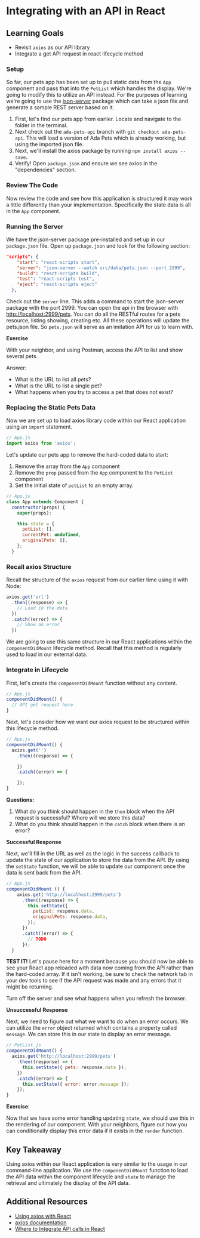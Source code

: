 # Integrating with an API in React

## Learning Goals

- Revisit `axios` as our API library
- Integrate a get API request in react lifecycle method

### Setup

So far, our pets app has been set up to pull static data from the `App` component and pass that into the `PetList` which handles the display. We're going to modify this to utilize an API instead.  For the purposes of learning we're going to use the [json-server](https://github.com/typicode/json-server) package which can take a json file and generate a sample REST server based on it.

1. First, let's find our pets app from earlier. Locate and navigate to the folder in the terminal.
2. Next check out the `ada-pets-api` branch with `git checkout ada-pets-api`.  This will load a version of Ada Pets which is already working, but using the imported json file.
3. Next, we'll install the axios package by running `npm install axios --save`.
4. Verify! Open `package.json` and ensure we see axios in the "dependencies" section.

### Review The Code

Now review the code and see how this application is structured it may work a little differently than your implementation.  Specifically the state data is all in the `App` component.

### Running the Server

We have the json-server package pre-installed and set up in our `package.json` file.  Open up `package.json` and look for the following section:

```json
"scripts": {
    "start": "react-scripts start",
    "server": "json-server --watch src/data/pets.json --port 2999",
    "build": "react-scripts build",
    "test": "react-scripts test",
    "eject": "react-scripts eject"
  },
```

Check out the `server` line.  This adds a command to start the json-server package with the port 2999.  You can open the api in the browser with [http://localhost:2999/pets](http://localhost:2999/pets).  You can do all the RESTful routes for a pets resource, listing showing, creating etc.  All these operations will update the pets.json file.  So `pets.json` will serve as an imitation API for us to learn with.

**Exercise**

With your neighbor, and using Postman, access the API to list and show several pets.  

Answer: 

- What is the URL to list all pets?
- What is the URL to list a single pet?
- What happens when you try to access a pet that does not exist?

### Replacing the Static Pets Data

Now we are set up to load axios library code within our React application using an `import` statement.

```javascript
// App.js
import axios from 'axios';
```

Let's update our pets app to remove the hard-coded data to start:
1. Remove the array from the `App` component
2. Remove the `prop` passed from the `App` component to the `PetList` component
3. Set the initial state of `petList` to an empty array.

```javascript
// App.js
class App extends Component {
  constructor(props) {
    super(props);

    this.state = {
      petList: [],
      currentPet: undefined,
      originalPets: [],
    };
  }
```

### Recall axios Structure

Recall the structure of the `axios` request from our earlier time using it with Node:

```javascript
axios.get('url')
  .then((response) => {
    // Load in the data
  })
  .catch((error) => {
    // Show an error
  })
```

We are going to use this same structure in our React applications within the `componentDidMount` lifecycle method. Recall that this method is regularly used to load in our external data.

### Integrate in Lifecycle

First, let's create the `componentDidMount` function without any content.

```javascript
// App.js
componentDidMount() {
  // API get request here
}
```

Next, let's consider how we want our axios request to be structured within this lifecycle method.

```javascript
// App.js
componentDidMount() {
  axios.get('')
    .then((response) => {

    })
    .catch((error) => {

    });
}
```

**Questions:**
1. What do you think should happen in the `then` block when the API request is successful? Where will we store this data?
2. What do you think should happen in the `catch` block when there is an error?

**Successful Response**

Next, we'll fill in the URL as well as the logic in the success callback to update the state of our application to store the data from the API. By using the `setState` function, we will be able to update our component once the data is sent back from the API.

```javascript
// App.js
componentDidMount () {
    axios.get('http://localhost:2999/pets')
      .then((response) => {
        this.setState({
          petList: response.data,
          originalPets: response.data,
        });
      })
      .catch((error) => {
        // TODO
      });
  }
```

**TEST IT!** Let's pause here for a moment because you should now be able to see your React app reloaded with data now coming from the API rather than the hard-coded array. If it isn't working, be sure to check the network tab in your dev tools to see if the API request was made and any errors that it might be returning.

Turn off the server and see what happens when you refresh the browser.

**Unsuccessful Response**

Next, we need to figure out what we want to do when an error occurs. We can utilize the `error` object returned which contains a property called `message`. We can store this in our state to display an error message.

```javascript
// PetList.js
componentDidMount() {
  axios.get('http://localhost:2999/pets')
    .then((response) => {
      this.setState({ pets: response.data });
    })
    .catch((error) => {
      this.setState({ error: error.message });
    });
}
```

**Exercise**:

Now that we have some error handling updating `state`, we should use this in the rendering of our component. With your neighbors, figure out how you can conditionally display this error data if it exists in the `render` function.

## Key Takeaway

Using axios within our React application is very similar to the usage in our command-line application. We use the `componentDidMount` function to load the API data within the component lifecycle and `state` to manage the retrieval and ultimately the display of the API data.

## Additional Resources

- [Using axios with React](https://alligator.io/react/axios-react/)
- [axios documentation](https://github.com/axios/axios)
- [Where to Integrate API calls in React](https://hackernoon.com/where-to-integrate-api-calls-in-reactjs-componentwillmount-vs-componentdidmount-710085dc05c3)
